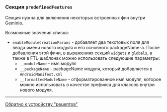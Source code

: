 ### Секция `predefinedFeatures`

Секция нужна для включения некоторых встроенных фич внутри Geminio. 

Возможные значения списка:

- `enableModuleCreationParams` - добавляет два текстовых поля для ввода имени нового модуля и его основного packageName-а. 
После добавления этой фичи, в [выражениях](/plugins/hh-geminio/docs/ru/EXPRESSIONS.md) 
  секций [`widgets`](/plugins/hh-geminio/docs/ru/recipe_content/WIDGETS.md) и [`globals`](/plugins/hh-geminio/docs/ru/recipe_content/GLOBALS.md), 
  а также в FTL-шаблонах можно использовать следующие параметры:
  * `__moduleName` - имя модуля 
  * `__packageName` - packageName модуля, который добавляется в `AndroidManifest.xml`
  * `__formattedModuleName` - отформатированное имя модуля, которое можно использовать 
    в качестве префикса для классов внутри нового модуля.

---

[Обратно к устройству "рецептов"](/plugins/hh-geminio/docs/ru/RECIPE_CONTENT.md)